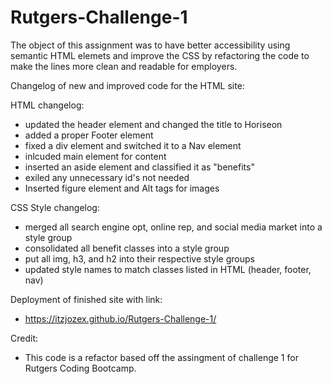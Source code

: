 # Rutgers-Challenge-1

The object of this assignment was to have better accessibility using semantic HTML elemets and improve the CSS by refactoring the code to make the lines more clean and readable for employers.

Changelog of new and improved code for the HTML site:

HTML changelog:
- updated the header element and changed the title to Horiseon
- added a proper Footer element 
- fixed a div element and switched it to a Nav element 
- inlcuded main element for content 
- inserted an aside element and classified it as "benefits"
- exiled any unnecessary id's not needed
- Inserted figure element and Alt tags for images 

CSS Style changelog:
- merged all search engine opt, online rep, and social media market into a style group
- consolidated all benefit classes into a style group
- put all img, h3, and h2 into their respective style groups
- updated style names to match classes listed in HTML (header, footer, nav) 

Deployment of finished site with link:
- https://itzjozex.github.io/Rutgers-Challenge-1/

Credit:
- This code is a refactor based off the assingment of challenge 1 for Rutgers Coding Bootcamp.
